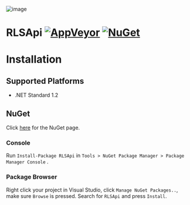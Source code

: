 ![image](http://i.imgur.com/IMOlHRm.png)

RLSApi 
[![AppVeyor](https://img.shields.io/appveyor/ci/AeonLucid/rls-api-csharp/master.svg?maxAge=60)](https://ci.appveyor.com/project/AeonLucid/rls-api-csharp) 
[![NuGet](https://img.shields.io/nuget/v/RLSApi.svg?maxAge=60)](https://www.nuget.org/packages/RLSApi)
===================

# Installation

## Supported Platforms

* .NET Standard 1.2

## NuGet

Click [here](https://www.nuget.org/packages/RLSApi) for the NuGet page.

### Console
Run `Install-Package RLSApi`  in `Tools > NuGet Package Manager > Package Manager Console` .

### Package Browser
Right click your project in Visual Studio, click `Manage NuGet Packages..`, make sure `Browse` is pressed. Search for `RLSApi` and press `Install`.